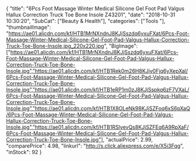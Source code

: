 {
	"title": "6Pcs Foot Massage Winter Medical Silicone Gel Foot Pad Valgus Hallux Correction Truck Toe Bone Insole  Z43201",
	"date": "2018-10-31 10:30:20",
	"SubCat": ["Beauty & Health"],
	"categories": ["Tools "],
	"thumbnailImage": "https://ae01.alicdn.com/kf/HTB1MrNXndnJ8KJjSszdq6yxuFXat/6Pcs-Foot-Massage-Winter-Medical-Silicone-Gel-Foot-Pad-Valgus-Hallux-Correction-Truck-Toe-Bone-Insole.jpg_220x220.jpg",
	"BigImage": ["https://ae01.alicdn.com/kf/HTB1MrNXndnJ8KJjSszdq6yxuFXat/6Pcs-Foot-Massage-Winter-Medical-Silicone-Gel-Foot-Pad-Valgus-Hallux-Correction-Truck-Toe-Bone-Insole.jpg","https://ae01.alicdn.com/kf/HTB1Rek0m26H8KJjy0Fjq6yXepXal/6Pcs-Foot-Massage-Winter-Medical-Silicone-Gel-Foot-Pad-Valgus-Hallux-Correction-Truck-Toe-Bone-Insole.jpg","https://ae01.alicdn.com/kf/HTB1eRP1m0zJ8KJjSspkq6zF7VXaL/6Pcs-Foot-Massage-Winter-Medical-Silicone-Gel-Foot-Pad-Valgus-Hallux-Correction-Truck-Toe-Bone-Insole.jpg","https://ae01.alicdn.com/kf/HTB1X8OLeNk98KJjSZFoq6xS6pXaQ/6Pcs-Foot-Massage-Winter-Medical-Silicone-Gel-Foot-Pad-Valgus-Hallux-Correction-Truck-Toe-Bone-Insole.jpg","https://ae01.alicdn.com/kf/HTB1RSlyevQs8KJjSZFEq6A9RpXaF/6Pcs-Foot-Massage-Winter-Medical-Silicone-Gel-Foot-Pad-Valgus-Hallux-Correction-Truck-Toe-Bone-Insole.jpg"],
	"actualPrice": 2.99,
	"comparePrice": 4.98,
	"linkurl": "http://s.click.aliexpress.com/e/X5i3Fqg",
	"inStock": 92
}
